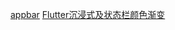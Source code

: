 [appbar](https://blog.csdn.net/liu__520/article/details/83956108)
[Flutter沉浸式及状态栏颜色渐变](https://blog.csdn.net/qq_33653807/article/details/80973186)